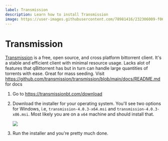 ```yaml
---
label: Transmission
description: Learn how to install Transmission
image: https://user-images.githubusercontent.com/78981416/232306009-f06499dc-634a-4a32-9227-5169ec96a47b.png
---
```


# Transmission

[Transmission](https://transmissionbt.com) is a free, open source, and cross platform bittorrent client. It's a stable and efficient client with minimal resource usage. Lacks alot of features that qBittorrent has but in turn can handle large quantities of torrents with ease. Great for mass seeding. Visit <https://github.com/transmission/transmission/blob/main/docs/README.md> for docs

1. Go to <https://transmissionbt.com/download>
2. Download the installer for your operating system. You'll see two options for Windows, i.e, `transmission-4.0.3-x64.msi` and `transmission-4.0.3-x86.msi`. Most likely you are on a `x64` machine and should install that.

    ![](https://user-images.githubusercontent.com/78981416/232301133-868bcb3d-a26b-447a-aeea-5bb96eb8c50a.png)

3. Run the installer and you're pretty much done.